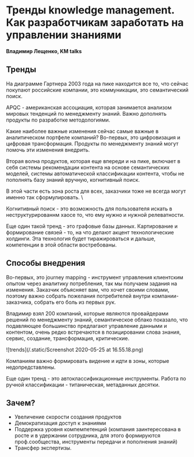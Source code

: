 # Тренды knowledge management. Как разработчикам заработать на управлении знаниями

**Владимир Лещенко, KM talks**

## Тренды

На диаграмме Гартнера 2003 года на пике находится все то, что сейчас покупают российские компании, это коммуникации, это семантический поиск. 

APQC - американская ассоциация, которая занимается анализом мировых тенденций по менеджменту знаний. 
Важно дополнять продукты по разработке методологиями. 

Какие наиболее важные изменения сейчас самые важные в аналитическом портфеле компаний? Во-первых, это цифровизация и цифровая трансформация. Продукты по менеджменту знаний могут помочь эти изменения внедрить. 

Вторая волна продуктов, которая еще впереди и на пике, включает в себя системы рекомендации контента на основе семантических моделей, системы автоматической классификации контента, чтобы не пополнять базу знаний вручную, когнитивный поиск. 

В этой части есть зона роста для всех, заказчики тоже не всегда могут именно так сформулировать. \

Когнитивный поиск - это возможность для пользователя искать в неструктурированнм хаосе то, что ему нужно и нужной релеватности. 

Еще один такой тренд - это графовые базы данных. Картирование и формирование связей - то, на что делают акцент технологические холдинги. Эта технология будет тиражироваться и дальше, компетенции в этой области востребованы. 

## Способы внедрения

Во-первых, это journey mapping - инструмент управления клиентским опытом через аналитику потребления, так мы получаем задания на изменения. Заказчик объясняет вам, что хочет своими словами, поэтому важно собрать пожелания потребителей внутри компании-заказчика, собрать его боль из первых рук.

Владимир взял 200 компаний, которые являются провайдерами решений по менеджменту знаний, семантическое облако показало, что подавляющее большинство предлагают управление данными и контентом, очень редко встречаются в позицировании слова знания, сервис, создание, трансформация, критические. 

![trends](/.static/Screenshot 2020-05-25 at 16.55.18.png)

Компаниям важно формировать видение и идти в зоны, которые недопредставлены. 

Еще один тренд - это автоклассификационные инструменты. Работа по ручной классификации - титаническая, метаданных десятки. 

## Зачем?

* Увеличение скорости создания продуктов
* Демократизация доступ к знаниями
* Поддержка уровня компемпетенций (компания заинтересована в росте и в удержании сотрудника, для этого формируются проф.сообщества, инструменты передачи и пополнения знаний)
* Трансфер экспертизы.

